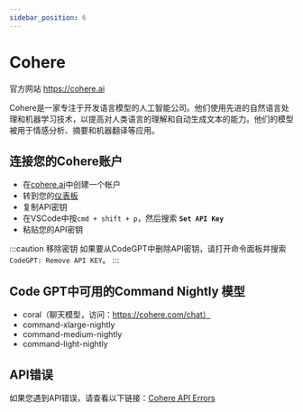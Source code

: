 ```yaml
---
sidebar_position: 6
---
```

# Cohere
官方网站 https://cohere.ai

Cohere是一家专注于开发语言模型的人工智能公司。他们使用先进的自然语言处理和机器学习技术，以提高对人类语言的理解和自动生成文本的能力。他们的模型被用于情感分析、摘要和机器翻译等应用。

## 连接您的Cohere账户
- 在[cohere.ai](https://cohere.ai/)中创建一个帐户
- 转到您的[仪表板](https://dashboard.cohere.ai/)
- 复制API密钥
- 在VSCode中按```cmd + shift + p```，然后搜索 **`Set API Key`**
- 粘贴您的API密钥

:::caution 移除密钥
如果要从CodeGPT中删除API密钥，请打开命令面板并搜索 `CodeGPT: Remove API KEY`。
:::

## Code GPT中可用的Command Nightly 模型
- coral（聊天模型，访问：https://cohere.com/chat）
- command-xlarge-nightly
- command-medium-nightly
- command-light-nightly

## API错误
如果您遇到API错误，请查看以下链接：[Cohere API Errors](https://docs.cohere.ai/reference/errors)
